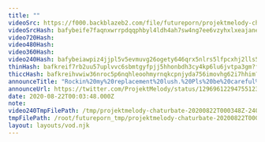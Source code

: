 ```yaml
---
title: ""
videoSrc: https://f000.backblazeb2.com/file/futureporn/projektmelody-chaturbate-20200822T000348Z.mp4
videoSrcHash: bafybeife7faqnxwrrpdqqphbyl4ldh4ah7sw4ng7ee6vzyhxlxeajanelm?filename=projektmelody-chaturbate-2020-08-22.mp4
video720Hash: 
video480Hash: 
video360Hash: 
video240Hash: bafybeiawpiz4jjpl5v5evmuvg26ogety646qrx5nlrs5lfpcxhj2lls5ne?filename=projektmelody-chaturbate-20200822T000348Z-240p.mp4
thinHash: bafkreif7rb2uu57uplvvc6sbmtgyfpjj5hhonbdh3cy4kp6lu6jvtpa3gm?filename=20200822T000348Z_thin.jpg
thiccHash: bafkreihvwiw36nroc5p6nqhleoohmyrnqkcpnjyda756imovhg62i7hhim?filename=20200822T000348Z_thicc.jpg
announceTitle: "Rockin%20my%20replacement%20lush.%20Pls%20be%20careful%21%21"
announceUrl: https://twitter.com/ProjektMelody/status/1296961229475512323
date: 2020-08-22T00:03:48.000Z
note: 
video240TmpFilePath: /tmp/projektmelody-chaturbate-20200822T000348Z-240p.mp4
tmpFilePath: /root/futureporn_tmp/projektmelody-chaturbate-20200822T000348Z.mp4
layout: layouts/vod.njk
---
```

